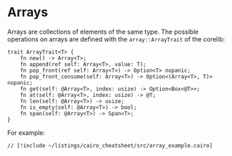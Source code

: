 # Arrays

Arrays are collections of elements of the same type.
The possible operations on arrays are defined with the `array::ArrayTrait` of the corelib:

```cairo
trait ArrayTrait<T> {
    fn new() -> Array<T>;
    fn append(ref self: Array<T>, value: T);
    fn pop_front(ref self: Array<T>) -> Option<T> nopanic;
    fn pop_front_consume(self: Array<T>) -> Option<(Array<T>, T)> nopanic;
    fn get(self: @Array<T>, index: usize) -> Option<Box<@T>>;
    fn at(self: @Array<T>, index: usize) -> @T;
    fn len(self: @Array<T>) -> usize;
    fn is_empty(self: @Array<T>) -> bool;
    fn span(self: @Array<T>) -> Span<T>;
}
```

For example:

```cairo
// [!include ~/listings/cairo_cheatsheet/src/array_example.cairo]
```
